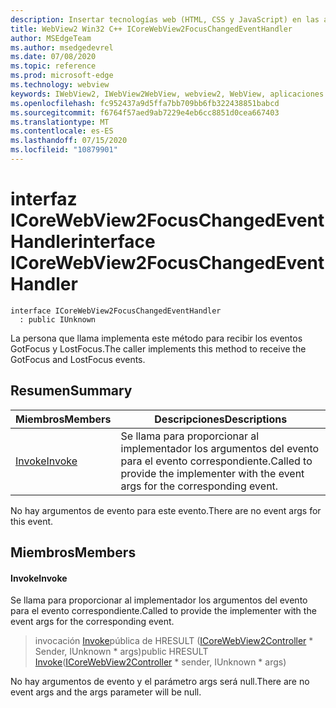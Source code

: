 ```yaml
---
description: Insertar tecnologías web (HTML, CSS y JavaScript) en las aplicaciones nativas con el control Microsoft Edge WebView2
title: WebView2 Win32 C++ ICoreWebView2FocusChangedEventHandler
author: MSEdgeTeam
ms.author: msedgedevrel
ms.date: 07/08/2020
ms.topic: reference
ms.prod: microsoft-edge
ms.technology: webview
keywords: IWebView2, IWebView2WebView, webview2, WebView, aplicaciones Win32, Win32, Edge, ICoreWebView2, ICoreWebView2Controller, control de explorador, HTML Edge, ICoreWebView2FocusChangedEventHandler
ms.openlocfilehash: fc952437a9d5ffa7bb709bb6fb322438851babcd
ms.sourcegitcommit: f6764f57aed9ab7229e4eb6cc8851d0cea667403
ms.translationtype: MT
ms.contentlocale: es-ES
ms.lasthandoff: 07/15/2020
ms.locfileid: "10879901"
---
```

# <span data-ttu-id="b28d1-104">interfaz ICoreWebView2FocusChangedEventHandler</span><span class="sxs-lookup"><span data-stu-id="b28d1-104">interface ICoreWebView2FocusChangedEventHandler</span></span> 

```
interface ICoreWebView2FocusChangedEventHandler
  : public IUnknown
```

<span data-ttu-id="b28d1-105">La persona que llama implementa este método para recibir los eventos GotFocus y LostFocus.</span><span class="sxs-lookup"><span data-stu-id="b28d1-105">The caller implements this method to receive the GotFocus and LostFocus events.</span></span>

## <span data-ttu-id="b28d1-106">Resumen</span><span class="sxs-lookup"><span data-stu-id="b28d1-106">Summary</span></span>

 <span data-ttu-id="b28d1-107">Miembros</span><span class="sxs-lookup"><span data-stu-id="b28d1-107">Members</span></span>                        | <span data-ttu-id="b28d1-108">Descripciones</span><span class="sxs-lookup"><span data-stu-id="b28d1-108">Descriptions</span></span>
--------------------------------|---------------------------------------------
[<span data-ttu-id="b28d1-109">Invoke</span><span class="sxs-lookup"><span data-stu-id="b28d1-109">Invoke</span></span>](#invoke) | <span data-ttu-id="b28d1-110">Se llama para proporcionar al implementador los argumentos del evento para el evento correspondiente.</span><span class="sxs-lookup"><span data-stu-id="b28d1-110">Called to provide the implementer with the event args for the corresponding event.</span></span>

<span data-ttu-id="b28d1-111">No hay argumentos de evento para este evento.</span><span class="sxs-lookup"><span data-stu-id="b28d1-111">There are no event args for this event.</span></span>

## <span data-ttu-id="b28d1-112">Miembros</span><span class="sxs-lookup"><span data-stu-id="b28d1-112">Members</span></span>

#### <span data-ttu-id="b28d1-113">Invoke</span><span class="sxs-lookup"><span data-stu-id="b28d1-113">Invoke</span></span> 

<span data-ttu-id="b28d1-114">Se llama para proporcionar al implementador los argumentos del evento para el evento correspondiente.</span><span class="sxs-lookup"><span data-stu-id="b28d1-114">Called to provide the implementer with the event args for the corresponding event.</span></span>

> <span data-ttu-id="b28d1-115">invocación [Invoke](#invoke)pública de HRESULT ([ICoreWebView2Controller](icorewebview2controller.md) \* Sender, IUnknown \* args)</span><span class="sxs-lookup"><span data-stu-id="b28d1-115">public HRESULT [Invoke](#invoke)([ICoreWebView2Controller](icorewebview2controller.md) \* sender, IUnknown \* args)</span></span>

<span data-ttu-id="b28d1-116">No hay argumentos de evento y el parámetro args será null.</span><span class="sxs-lookup"><span data-stu-id="b28d1-116">There are no event args and the args parameter will be null.</span></span>

